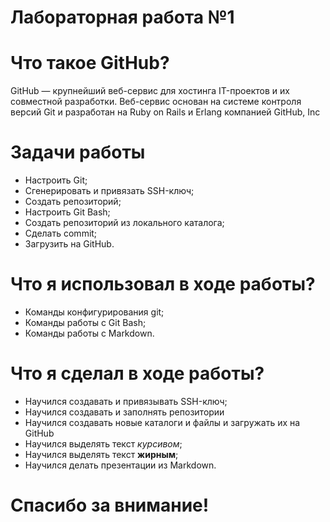 # Лабораторная работа №1

# Что такое GitHub?

GitHub — крупнейший веб-сервис для хостинга IT-проектов и их совместной разработки. Веб-сервис основан на системе контроля версий Git и разработан на Ruby on Rails и Erlang компанией GitHub, Inc

# Задачи работы

- Настроить Git;
- Сгенерировать и привязать SSH-ключ;
- Создать репозиторий;
- Настроить Git Bash;
- Создать репозиторий из локального каталога;
- Сделать commit;
- Загрузить на GitHub.

# Что я использовал в ходе работы?

- Команды конфигурирования git;
- Команды работы с Git Bash;
- Команды работы с Markdown.

# Что я сделал в ходе работы?

- Научился создавать и привязывать SSH-ключ;
- Научился создавать и заполнять репозитории
- Научился создавать новые каталоги и файлы и загружать их на GitHub
- Научился выделять текст *курсивом*;
- Научился выделять текст **жирным**;
- Научился делать презентации из Markdown.

# Спасибо за внимание!